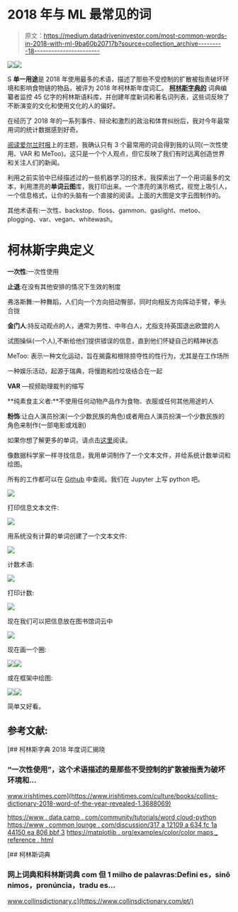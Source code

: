 # 2018 年与 ML 最常见的词

> 原文：<https://medium.datadriveninvestor.com/most-common-words-in-2018-with-ml-9ba60b20717b?source=collection_archive---------18----------------------->

[![](img/c9eb9d3a35d16e5d4795d3576f855f08.png)](http://www.track.datadriveninvestor.com/1B9E)![](img/94a8475b3f92819cf906e9ee182be20a.png)

S **单一用途**是 2018 年使用最多的术语，描述了那些不受控制的扩散被指责破坏环境和影响食物链的物品，被评为 2018 年柯林斯年度词汇。 [**柯林斯字典的**](https://www.collinsdictionary.com/pt/) 词典编纂者监控 45 亿字的柯林斯语料库，并创建年度新词和著名词列表，这些词反映了不断演变的文化和使用文化的人的偏好。

在经历了 2018 年的一系列事件、辩论和激烈的政治和体育纠纷后，我对今年最常用词的统计数据感到好奇。

[阅读](https://www.irishtimes.com/culture/books/collins-dictionary-2018-word-of-the-year-revealed-1.3688069)[爱尔兰时报](https://www.irishtimes.com/culture/books/collins-dictionary-2018-word-of-the-year-revealed-1.3688069)上的主题，我确认只有 3 个最常用的词会得到我的认同(一次性使用、VAR 和 MeToo)。这只是一个个人观点，但它反映了我们有时远离创造世界和关注人们的新闻。

利用之前实验中已经描述过的一些机器学习的技术，我探索出了一个用词最多的文本，利用漂亮的**单词云图**库，我打印出来。一个漂亮的演示格式，视觉上吸引人，一个信息格式，让你的头脑有一个直接的阅读。上面的大图是文字云图制作的。

其他术语有:一次性、backstop、floss、gammon、gaslight、metoo、plogging、var、vegan、whitewash。

# 柯林斯字典定义

**一次性**:一次性使用

**止退**:在没有其他安排的情况下生效的制度

弗洛斯舞:一种舞蹈，人们向一个方向扭动臀部，同时向相反方向挥动手臂，拳头合拢

**金门人**:持反动观点的人，通常为男性、中年白人，尤指支持英国退出欧盟的人

试图操纵(一个人),不断给他们提供错误的信息，直到他们怀疑自己的精神状态

MeToo: 表示一种文化运动，旨在揭露和根除掠夺性的性行为，尤其是在工作场所

一种娱乐活动，起源于瑞典，将慢跑和捡垃圾结合在一起

**VAR** —视频助理裁判的缩写

**纯素食主义者:**不使用任何动物产品作为食物、衣服或任何其他用途的人

**粉饰**:让白人演员扮演(一个少数民族的角色)或者用白人演员扮演一个少数民族的角色来制作(一部电影或戏剧)

如果你想了解更多的单词，请点击[这里](https://www.irishtimes.com/culture/books/collins-dictionary-2018-word-of-the-year-revealed-1.3688069)阅读。

像数据科学家一样寻找信息，我用单词制作了一个文本文件，并给系统计数单词和绘图。

所有的工作都可以在 [Github](https://github.com/MRobalinho/Most_Common_Words_2018) 中查阅。我们在 Jupyter 上写 python 吧。

![](img/47a649018c300d7ab1b3e71a9df747eb.png)

打印信息文本文件:

![](img/f4068292f92be909def1811b259fd1ba.png)

用系统没有计算的单词创建了一个文本文件:

![](img/3410338cf64d547ebae56cc009ce9026.png)

计数术语:

![](img/bb84946050cc6eb1e6e84466aa25a94e.png)

打印计数:

![](img/75134c261ddabe6c5d78280efb99e86b.png)

现在我们可以把信息放在图书馆词云中

![](img/94d4494d954a7e0c7efc88a790912fe0.png)

现在画一个圈:

![](img/905286d1a3ec5cf013cf1e04160048fc.png)![](img/963c205f4646a308220d2e2f623e1167.png)

或在框架中绘图:

![](img/35a055169dac993cb533caccc8f3a814.png)![](img/b8802d9804175bc5648a90b5eb0c4744.png)

简单又好看。

## **参考文献:**

[](https://www.irishtimes.com/culture/books/collins-dictionary-2018-word-of-the-year-revealed-1.3688069) [## 柯林斯字典 2018 年度词汇揭晓

### “一次性使用”，这个术语描述的是那些不受控制的扩散被指责为破坏环境和…

www.irishtimes.com](https://www.irishtimes.com/culture/books/collins-dictionary-2018-word-of-the-year-revealed-1.3688069) 

[https://www . data camp . com/community/tutorials/word cloud-python](https://www.datacamp.com/community/tutorials/wordcloud-python)
[https://www . common lounge . com/discussion/317 a 12109 a 634 fc 1a 44150 ea 806 bbf 3](https://www.commonlounge.com/discussion/317a12109a634fc1aa44150ea806bbf3)
[https://matplotlib . org/examples/color/color maps _ reference . html](https://matplotlib.org/examples/color/colormaps_reference.html)

[](https://www.collinsdictionary.com/pt/) [## 柯林斯词典

### 网上词典和科林斯词典 com 但 1 milho de palavras:Defini es，sinô nimos，pronúncia，tradu es…

www.collinsdictionary.c](https://www.collinsdictionary.com/pt/)
